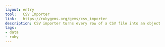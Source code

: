 ```yaml
---
layout: entry
tool:	CSV Importer
link:	https://rubygems.org/gems/csv_importer
description: CSV importer turns every row of a CSV file into an object. Each column is matched and tested against a given class. You can provide a dictionary with translations between the CSV column names and the object properties
tags:
- data
- ruby
---
```

